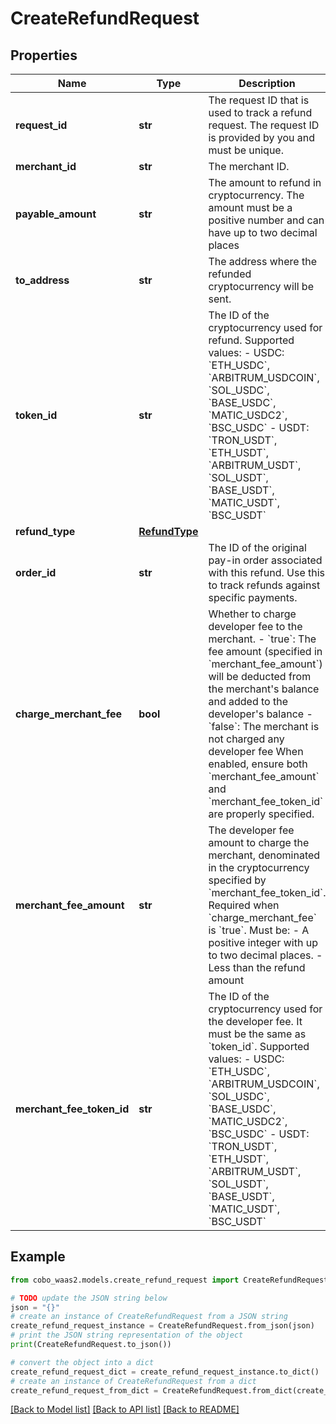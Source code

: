 # CreateRefundRequest


## Properties

Name | Type | Description | Notes
------------ | ------------- | ------------- | -------------
**request_id** | **str** | The request ID that is used to track a refund request. The request ID is provided by you and must be unique. | 
**merchant_id** | **str** | The merchant ID. | [optional] 
**payable_amount** | **str** | The amount to refund in cryptocurrency. The amount must be a positive number and can have up to two decimal places | 
**to_address** | **str** | The address where the refunded cryptocurrency will be sent. | [optional] 
**token_id** | **str** | The ID of the cryptocurrency used for refund. Supported values:    - USDC: &#x60;ETH_USDC&#x60;, &#x60;ARBITRUM_USDCOIN&#x60;, &#x60;SOL_USDC&#x60;, &#x60;BASE_USDC&#x60;, &#x60;MATIC_USDC2&#x60;, &#x60;BSC_USDC&#x60;   - USDT: &#x60;TRON_USDT&#x60;, &#x60;ETH_USDT&#x60;, &#x60;ARBITRUM_USDT&#x60;, &#x60;SOL_USDT&#x60;, &#x60;BASE_USDT&#x60;, &#x60;MATIC_USDT&#x60;, &#x60;BSC_USDT&#x60;  | 
**refund_type** | [**RefundType**](RefundType.md) |  | 
**order_id** | **str** | The ID of the original pay-in order associated with this refund. Use this to track refunds against specific payments. | [optional] 
**charge_merchant_fee** | **bool** | Whether to charge developer fee to the merchant.     - &#x60;true&#x60;: The fee amount (specified in &#x60;merchant_fee_amount&#x60;) will be deducted from the merchant&#39;s balance and added to the developer&#39;s balance    - &#x60;false&#x60;: The merchant is not charged any developer fee  When enabled, ensure both &#x60;merchant_fee_amount&#x60; and &#x60;merchant_fee_token_id&#x60; are properly specified.  | [optional] 
**merchant_fee_amount** | **str** | The developer fee amount to charge the merchant, denominated in the cryptocurrency specified by &#x60;merchant_fee_token_id&#x60;. Required when &#x60;charge_merchant_fee&#x60; is &#x60;true&#x60;. Must be:   - A positive integer with up to two decimal places.   - Less than the refund amount  | [optional] 
**merchant_fee_token_id** | **str** | The ID of the cryptocurrency used for the developer fee. It must be the same as &#x60;token_id&#x60;. Supported values:   - USDC: &#x60;ETH_USDC&#x60;, &#x60;ARBITRUM_USDCOIN&#x60;, &#x60;SOL_USDC&#x60;, &#x60;BASE_USDC&#x60;, &#x60;MATIC_USDC2&#x60;, &#x60;BSC_USDC&#x60;   - USDT: &#x60;TRON_USDT&#x60;, &#x60;ETH_USDT&#x60;, &#x60;ARBITRUM_USDT&#x60;, &#x60;SOL_USDT&#x60;, &#x60;BASE_USDT&#x60;, &#x60;MATIC_USDT&#x60;, &#x60;BSC_USDT&#x60;  | [optional] 

## Example

```python
from cobo_waas2.models.create_refund_request import CreateRefundRequest

# TODO update the JSON string below
json = "{}"
# create an instance of CreateRefundRequest from a JSON string
create_refund_request_instance = CreateRefundRequest.from_json(json)
# print the JSON string representation of the object
print(CreateRefundRequest.to_json())

# convert the object into a dict
create_refund_request_dict = create_refund_request_instance.to_dict()
# create an instance of CreateRefundRequest from a dict
create_refund_request_from_dict = CreateRefundRequest.from_dict(create_refund_request_dict)
```
[[Back to Model list]](../README.md#documentation-for-models) [[Back to API list]](../README.md#documentation-for-api-endpoints) [[Back to README]](../README.md)


